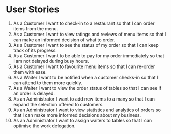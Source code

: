# User Stories

1. As a Customer I want to check-in to a restaurant so that I can order items from the menu.
2. As a Customer I want to view ratings and reviews of menu items so that I can make an informed decision of what to order.
3. As a Customer I want to see the status of my order so that I can keep track of its progress.
4. As a Customer I want to be able to pay for my order immediately so that I am not delayed during busy hours.
5. As a Customer I want to favourite menu items so that I can re-order them with ease.
6. As a Waiter I want to be notified when a customer checks-in so that I can attend to them more quickly.
7. As a Waiter I want to view the order status of tables so that I can see if an order is delayed.
8. As an Administrator I want to add new items to a many so that I can expand the selection offered to customers.
9. As an Administrator I want to view statistics and analytics of orders so that I can make more informed decisions about my business.
10. As an Administrator I want to assign waiters to tables so that I can optimise the work delegation.